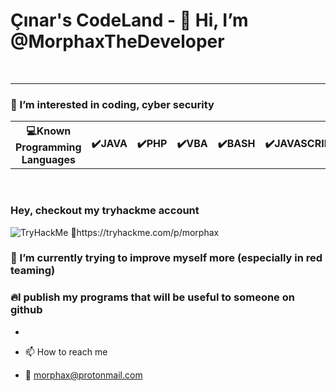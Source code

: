 
<h1>Çınar's CodeLand - 👋 Hi, I’m @MorphaxTheDeveloper</h1>

<br>
<hr>
<h3>👀 I’m interested in coding, cyber security</h3>

<table>
  <th>💻Known Programming Languages</th>
  <th>✔️JAVA</th>
  <th>✔️PHP</th>
  <th>✔️VBA</th>
  <th>✔️BASH</th>
  <th>✔️JAVASCRIPT</th>
  <th>✔️HTML</th>
  <th>✔️CSS</th>  
</table>
<br>

<h3>Hey, checkout my tryhackme account</h3>
<img src="https://tryhackme-badges.s3.amazonaws.com/morphax.png" alt="TryHackMe">
🖤https://tryhackme.com/p/morphax
<br>


<h3>🌱 I’m currently trying to improve myself more (especially in red teaming)</h3>

<h3>🔥I publish my programs that will be useful to someone on github</h3>


- 

- 📫 How to reach me
- 📧 morphax@protonmail.com

<!---
MorphaxTheDeveloper/MorphaxTheDeveloper is a ✨ special ✨ repository because its `README.md` (this file) appears on your GitHub profile.
You can click the Preview link to take a look at your changes.
--->
